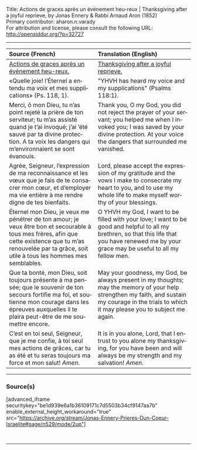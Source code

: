 <html>
<head></head>
<body>
Title: Actions de graces après un événement heu-reux | Thanksgiving after a joyful reprieve, by Jonas Ennery & Rabbi Arnaud Aron (1852)<br />
Primary contributor: aharon.n.varady<br />
For attribution and license, please consult the following URL: <a href="http://opensiddur.org/?p=32727">http://opensiddur.org/?p=32727</a>
<p />
<hr />

<table style="margin-left: auto;margin-right: auto;" class="draggable">
<thead><tr><th id="x" style="text-align: left;">Source (French)</th><th style="text-align: left;">Translation (English)</th></tr></thead>
<tbody>
<tr><td style="vertical-align:top;">
<div class="french" lang="fr">
<u>Actions de graces après un événement heu-reux.</u>
</span></div></td>
 
<td style="vertical-align:top;">
<div class="english" lang="en">
<u>Thanksgiving after a joyful reprieve.</u>
</div></td></tr>


<tr><td style="vertical-align:top;">
<div class="french" lang="fr">
«Quelle joie! l’Éternel a entendu ma voix et mes supplications» <span class="citation">(Ps. 118, 1)</span>.
</span></div></td>
 
<td style="vertical-align:top;">
<div class="english" lang="en">
"YHVH has heard my voice and my supplications" <span class="citation">(Psalms 118:1)</span>.
</div></td></tr>


<tr><td style="vertical-align:top;">
<div class="french" lang="fr">
Merci, ô mon Dieu, tu n’as point rejeté la prière de ton serviteur; tu m’as assisté quand je t’ai invoqué; j’ai ’été sauvé par ta divine protection. A ta voix les dangers qui m’environnaient se sont évanouis.
</span></div></td>
 
<td style="vertical-align:top;">
<div class="english" lang="en">
Thank you, O my God, you did not reject the prayer of your servant; you helped me when I invoked you; I was saved by your divine protection. At your voice the dangers that surrounded me vanished.
</div></td></tr>


<tr><td style="vertical-align:top;">
<div class="french" lang="fr">
Agrée, Seigneur, l’expression de ma reconnaissance et les vœux que je fais de te consacrer mon cœur, et d’employer ma vie entière à me rendre digne de tes bienfaits.
</span></div></td>
 
<td style="vertical-align:top;">
<div class="english" lang="en">
Lord, please accept the expression of my gratitude and the vows I make to consecrate my heart to you, and to use my whole life to make myself worthy of your blessings.
</div></td></tr>


<tr><td style="vertical-align:top;">
<div class="french" lang="fr">
Éternel mon Dieu, je veux me pénétrer de ton amour; je veux être bon et secourable à tous mes frères, afin que cette existence que tu m’as renouvelée par ta grâce, soit utile à tous les hommes mes semblables.
</span></div></td>
 
<td style="vertical-align:top;">
<div class="english" lang="en">
O YHVH my God, I want to be filled with your love; I want to be good and helpful to all my brethren, so that this life that you have renewed me by your grace may be useful to all my fellow men.
</div></td></tr>


<tr><td style="vertical-align:top;">
<div class="french" lang="fr">
Que ta bonté, mon Dieu, soit toujours présente à ma pensée; que le souvenir de ton secours fortifie ma foi, et soutienne mon courage dans les épreuves auxquelles il te plaira peut-être de me soumettre encore.
</span></div></td>
 
<td style="vertical-align:top;">
<div class="english" lang="en">
May your goodness, my God, be always present in my thoughts; may the memory of your help strengthen my faith, and sustain my courage in the trials to which it may please you to subject me again.
</div></td></tr>


<tr><td style="vertical-align:top;">
<div class="french" lang="fr">
C’est en toi seul, Seigneur, que je me confie, à toi seul mes actions de grâces, car tu as été et tu seras toujours ma force et mon salut! <em>Amen</em>.
</span></div></td>
 
<td style="vertical-align:top;">
<div class="english" lang="en">
It is in you alone, Lord, that I entrust to you alone my thanksgiving, for you have been and will always be my strength and my salvation! <em>Amen</em>.
</div></td></tr>
</tbody></table>

<hr />

<h3>Source(s)</h3>

[advanced_iframe securitykey="be1d939e6a1b36109171c7d5503b34cf9147aa7b" enable_external_height_workaround="true" src="https://archive.org/stream/Jonas-Ennery-Prieres-Dun-Coeur-Israelite#page/n529/mode/2up"]

&nbsp;

<hr />

&nbsp;
</body>
</html>